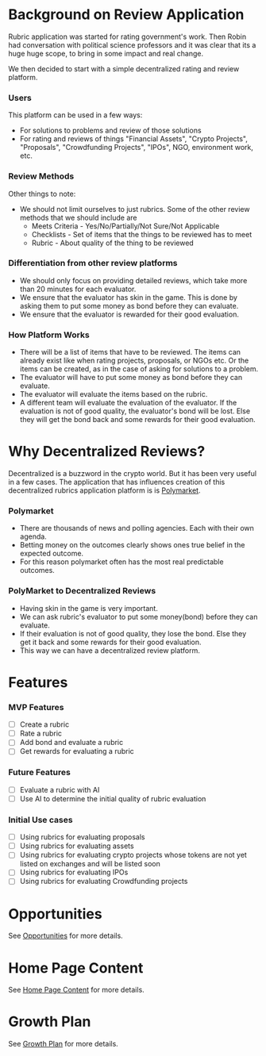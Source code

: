 # Background on Review Application
Rubric application was started for rating government's work. Then Robin had conversation with political science professors
and it was clear that its a huge huge scope, to bring in some impact and real change. 

We then decided to start with a simple decentralized rating and review platform.

### Users
This platform can be used in a few ways:
- For solutions to problems and review of those solutions
- For rating and reviews of things "Financial Assets", "Crypto Projects", "Proposals", "Crowdfunding Projects", "IPOs", 
NGO, environment work, etc.

### Review Methods
Other things to note:
- We should not limit ourselves to just rubrics. Some of the other review methods that we should include are
  - Meets Criteria - Yes/No/Partially/Not Sure/Not Applicable
  - Checklists - Set of items that the things to be reviewed has to meet
  - Rubric - About quality of the thing to be reviewed

### Differentiation from other review platforms
- We should only focus on providing detailed reviews, which take more than 20 minutes for each evaluator.
- We ensure that the evaluator has skin in the game. This is done by asking them to put some money as bond before they can evaluate.
- We ensure that the evaluator is rewarded for their good evaluation.

### How Platform Works
- There will be a list of items that have to be reviewed. The items can already exist like when rating projects, 
proposals, or NGOs etc. Or the items can be created, as in the case of asking for solutions to a problem.
- The evaluator will have to put some money as bond before they can evaluate.
- The evaluator will evaluate the items based on the rubric.
- A different team will evaluate the evaluation of the evaluator. If the evaluation is not of good quality, the 
evaluator's bond will be lost. Else they will get the bond back and some rewards for their good evaluation.


  
# Why Decentralized Reviews?
Decentralized is a buzzword in the crypto world. But it has been very useful in a few cases. The application that has
influences creation of this decentralized rubrics application platform is is [Polymarket](https://polymarket.com/).


### Polymarket
- There are thousands of news and polling agencies. Each with their own agenda.
- Betting money on the outcomes clearly shows ones true belief in the expected outcome.
- For this reason polymarket often has the most real predictable outcomes.

### PolyMarket to Decentralized Reviews
- Having skin in the game is very important.
- We can ask rubric's evaluator to put some money(bond) before they can evaluate.
- If their evaluation is not of good quality, they lose the bond. Else they get it back and some rewards for their good evaluation.
- This way we can have a decentralized review platform.

# Features

### MVP Features
- [ ] Create a rubric
- [ ] Rate a rubric
- [ ] Add bond and evaluate a rubric
- [ ] Get rewards for evaluating a rubric

### Future Features
- [ ] Evaluate a rubric with AI
- [ ] Use AI to determine the initial quality of rubric evaluation

### Initial Use cases
- [ ] Using rubrics for evaluating proposals
- [ ] Using rubrics for evaluating assets
- [ ] Using rubrics for evaluating crypto projects whose tokens are not yet listed on exchanges and will be listed soon
- [ ] Using rubrics for evaluating IPOs
- [ ] Using rubrics for evaluating Crowdfunding projects

# Opportunities
See [Opportunities](./review/opportunities.md) for more details.

# Home Page Content
See [Home Page Content](./review/homepage.md) for more details.

# Growth Plan
See [Growth Plan](./review/growth_plan.md) for more details.
